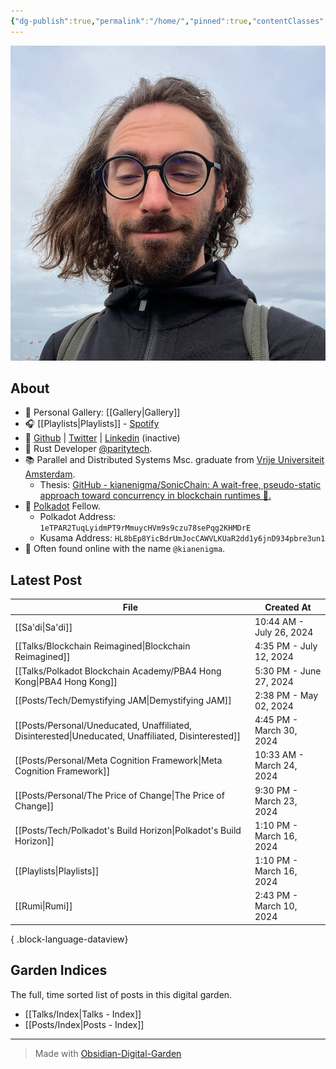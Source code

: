 ```yaml
---
{"dg-publish":true,"permalink":"/home/","pinned":true,"contentClasses":"homepage","tags":["gardenEntry"],"created":"2024-03-24T10:35:09.000+00:00","updated":"2024-07-26T10:48:33.149+01:00"}
---
```


![Screenshot 2023-11-01 at 21.21.06.jpeg|300](/img/user/resources/Screenshot%202023-11-01%20at%2021.21.06.jpeg)
## About 

- 📸 Personal Gallery: [[Gallery\|Gallery]]
- 🎧 [[Playlists\|Playlists]] - [Spotify](https://open.spotify.com/user/1248494156?si=4e6338ab8bdb4c04)
- 🐙 [Github](https://github.com/kianenigma) | [Twitter](https://twitter.com/kianenigma)  | [Linkedin](https://www.linkedin.com/in/kian-paimani-a3618022b/) (inactive)
- 🦀 Rust Developer [@paritytech](https://twitter.com/ParityTech/). 
- 📚 Parallel and Distributed Systems Msc. graduate from [Vrije Universiteit Amsterdam](https://twitter.com/VUamsterdam).
	- Thesis: [GitHub - kianenigma/SonicChain: A wait-free, pseudo-static approach toward concurrency in blockchain runtimes 🚀.](https://github.com/kianenigma/SonicChain?tab=readme-ov-file)
- 🔴 [Polkadot](https://www.polkadot.network) Fellow. 
	- Polkadot Address: `1eTPAR2TuqLyidmPT9rMmuycHVm9s9czu78sePqg2KHMDrE`
	- Kusama Address: `HL8bEp8YicBdrUmJocCAWVLKUaR2dd1y6jnD934pbre3un1`
- 🤖 Often found online with the name `@kianenigma`.
## Latest Post 

| File                                                                                                   | Created At                |
| ------------------------------------------------------------------------------------------------------ | ------------------------- |
| [[Sa'di\|Sa'di]]                                                                                    | 10:44 AM - July 26, 2024  |
| [[Talks/Blockchain Reimagined\|Blockchain Reimagined]]                                              | 4:35 PM - July 12, 2024   |
| [[Talks/Polkadot Blockchain Academy/PBA4 Hong Kong\|PBA4 Hong Kong]]                                | 5:30 PM - June 27, 2024   |
| [[Posts/Tech/Demystifying JAM\|Demystifying JAM]]                                                   | 2:38 PM - May 02, 2024    |
| [[Posts/Personal/Uneducated, Unaffiliated, Disinterested\|Uneducated, Unaffiliated, Disinterested]] | 4:45 PM - March 30, 2024  |
| [[Posts/Personal/Meta Cognition Framework\|Meta Cognition Framework]]                               | 10:33 AM - March 24, 2024 |
| [[Posts/Personal/The Price of Change\|The Price of Change]]                                         | 9:30 PM - March 23, 2024  |
| [[Posts/Tech/Polkadot's Build Horizon\|Polkadot's Build Horizon]]                                   | 1:10 PM - March 16, 2024  |
| [[Playlists\|Playlists]]                                                                            | 1:10 PM - March 16, 2024  |
| [[Rumi\|Rumi]]                                                                                      | 2:43 PM - March 10, 2024  |

{ .block-language-dataview}

## Garden Indices 
The full, time sorted list of posts in this digital garden. 
- [[Talks/Index\|Talks - Index]]
- [[Posts/Index\|Posts - Index]]

---

> Made with [Obsidian-Digital-Garden](https://github.com/oleeskild/Obsidian-Digital-Garden)